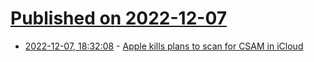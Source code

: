 # [Published on 2022-12-07](index.md)

* [2022-12-07, 18:32:08](https://news.ycombinator.com/item?id=33898153) - [Apple kills plans to scan for CSAM in iCloud](https://www.wired.com/story/apple-photo-scanning-csam-communication-safety-messages/)
